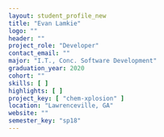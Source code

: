 ```yaml
---
layout: student_profile_new
title: "Evan Lamkie"
logo: ""
header: ""
project_role: "Developer"
contact_email: ""
major: "I.T., Conc. Software Development"
graduation_year: 2020
cohort: ""
skills: [ ]
highlights: [ ]
project_key: [ "chem-xplosion" ]
location: "Lawrenceville, GA"
website: ""
semester_key: "sp18"
---
```

